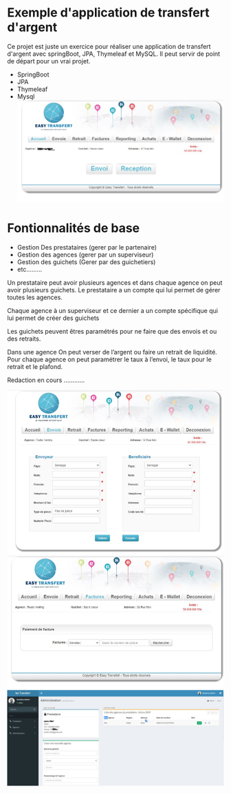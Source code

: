 ﻿# Exemple d'application de transfert d'argent
Ce projet est juste un exercice pour réaliser une application de transfert d'argent avec springBoot, JPA, Thymeleaf et MySQL. Il peut servir de point de départ pour un vrai projet. 
- SpringBoot
- JPA
- Thymeleaf
- Mysql
![enter image description here](easy2.JPG)

# Fontionnalités de base

- Gestion Des prestataires (gerer par le partenaire)
- Gestion des agences (gerer par un superviseur)
- Gestion des guichets (Gerer par des guichetiers)
- etc.........

Un prestataire peut avoir plusieurs agences et dans chaque agence on peut avoir plusieurs guichets.
Le prestataire a un compte qui lui permet de gérer toutes les agences.

Chaque agence à un superviseur et ce dernier a un compte spécifique qui lui permet de créer des guichets 

Les guichets peuvent êtres paramétrés pour ne faire que des envois et ou des retraits.

Dans une agence On peut verser de l’argent ou faire un retrait de liquidité. Pour chaque agence on peut paramétrer le taux à l’envoi, le taux pour le retrait et le plafond. 


Redaction en cours ............

![enter image description here](easy3.JPG)
![enter image description here](easy4.JPG)
![enter image description here](easy1.JPG)



